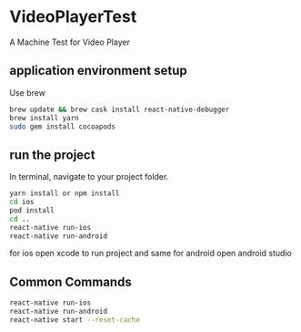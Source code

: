 # VideoPlayerTest
 A Machine Test for Video Player

 ## application environment setup
 Use brew
 ```bash
 brew update && brew cask install react-native-debugger
 brew install yarn
 sudo gem install cocoapods
 ```

 ## run the project
 In terminal, navigate to your project folder.
 ```bash
 yarn install or npm install
 cd ios
 pod install
 cd ..
 react-native run-ios
 react-native run-android
 ```
 for ios open xcode to run project and same for android open android studio

 ## Common Commands
 ```bash
 react-native run-ios
 react-native run-android
 react-native start --reset-cache
 ```
